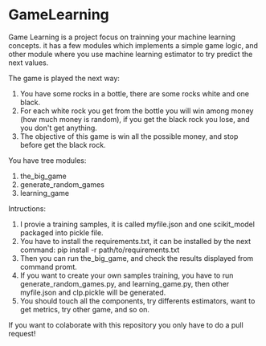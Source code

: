 # GameLearning

Game Learning is a project focus on trainning your machine learning concepts. it has a few modules which implements a simple game logic, and other module where you use machine learning estimator to try predict the next values.

The game is played the next way:

1. You have some rocks in a bottle, there are some rocks white and one black.
2. For each white rock you get from the bottle you will win among money (how much money is random), if you get the black rock you lose, and you don't get anything.
3. The objective of this game is win all the possible money, and stop before get the black rock.

You have tree modules:
    
1. the_big_game
2. generate_random_games
3. learning_game

Intructions: 
1. I provie a training samples, it is called myfile.json and one scikit_model packaged into pickle file.
2. You have to install the requirements.txt, it can be installed by the next command: pip install -r path/to/requirements.txt
3. Then you can run the_big_game, and check the results displayed from command promt.
4. If you want to create your own samples training, you have to run generate_random_games.py, and learning_game.py, then other myfile.json and clp.pickle will be generated.
5. You should touch all the components, try differents estimators, want to get metrics, try other game, and so on.

If you want to colaborate with this repository you only have to do a pull request!
